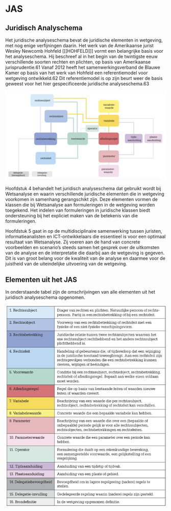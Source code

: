 # JAS

## Juridisch Analyschema
Het juridische analyseschema bevat de juridische elementen in wetgeving, met nog enige verfijningen daarin. Het werk van de Amerikaanse jurist Wesley Newcomb Hohfeld [[[HOHFELD]]] vormt een belangrijke basis voor het analyseschema. Hij beschreef al in het begin van de twintigste eeuw verschillende soorten rechten en plichten, op basis van Amerikaanse jurisprudentie.61 Vanaf 2012 heeft het samenwerkingsverband de Blauwe Kamer op basis van het werk van Hohfeld een referentiemodel voor wetgeving ontwikkeld.62 Dit referentiemodel is op zijn beurt weer de basis geweest voor het hier gespecificeerde juridische analyseschema.63


![Juridisch analyseschema](./media/analyseschema.png "Juridisch Analyseschema")

Hoofdstuk 4 behandelt het juridisch analyseschema dat gebruikt wordt bij Wetsanalyse en waarin verschillende juridische elementen die in wetgeving voorkomen in samenhang gerangschikt zijn. Deze elementen vormen de klassen die bij Wetsanalyse aan formuleringen in de wetgeving worden toegekend. Het indelen van formuleringen in juridische klassen biedt ondersteuning bij het expliciet maken van de betekenis van die formuleringen.

Hoofdstuk 5 gaat in op de multidisciplinaire samenwerking tussen juristen, informatieanalisten en ICT-ontwikkelaars die essentieel is voor een optimaal resultaat van Wetsanalyse. Zij voeren aan de hand van concrete voorbeelden en scenario’s steeds samen het gesprek over de uitkomsten van de analyse en de interpretatie die daarbij aan de wetgeving is gegeven. Dit is van groot belang voor de kwaliteit van de analyse en daarmee voor de juistheid van de uiteindelijke uitvoering van de wetgeving.

## Elementen uit het JAS

In onderstaande tabel zijn de omschrijvingen van alle elementen uit het juridisch analyseschema opgenomen.

![Tabel juridisch analyseschema](./media/wa-table.png "Tabel juridisch analyseschema")

